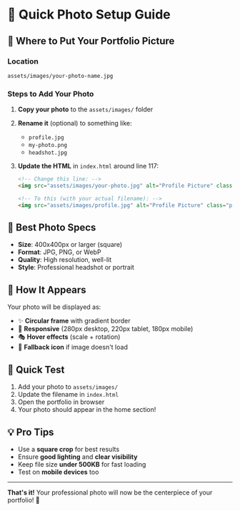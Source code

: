 # 📸 Quick Photo Setup Guide

## 🎯 Where to Put Your Portfolio Picture

### Location
```
assets/images/your-photo-name.jpg
```

### Steps to Add Your Photo

1. **Copy your photo** to the `assets/images/` folder
2. **Rename it** (optional) to something like:
   - `profile.jpg`
   - `my-photo.png` 
   - `headshot.jpg`

3. **Update the HTML** in `index.html` around line 117:
   ```html
   <!-- Change this line: -->
   <img src="assets/images/your-photo.jpg" alt="Profile Picture" class="profile-photo">
   
   <!-- To this (with your actual filename): -->
   <img src="assets/images/profile.jpg" alt="Profile Picture" class="profile-photo">
   ```

## 📐 Best Photo Specs

- **Size**: 400x400px or larger (square)
- **Format**: JPG, PNG, or WebP
- **Quality**: High resolution, well-lit
- **Style**: Professional headshot or portrait

## 🎨 How It Appears

Your photo will be displayed as:
- ✨ **Circular frame** with gradient border
- 📱 **Responsive** (280px desktop, 220px tablet, 180px mobile)
- 🎭 **Hover effects** (scale + rotation)
- 🔄 **Fallback icon** if image doesn't load

## 🚀 Quick Test

1. Add your photo to `assets/images/`
2. Update the filename in `index.html`
3. Open the portfolio in browser
4. Your photo should appear in the home section!

## 💡 Pro Tips

- Use a **square crop** for best results
- Ensure **good lighting** and **clear visibility**
- Keep file size **under 500KB** for fast loading
- Test on **mobile devices** too

---

**That's it!** Your professional photo will now be the centerpiece of your portfolio! 🌟
